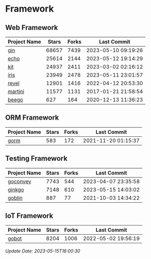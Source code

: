 # Framework

## Web Framework
| Project Name | Stars | Forks | Last Commit |
| ------------ | ----- | ----- | ----------- |
| [gin](https://github.com/gin-gonic/gin) | 68657 | 7439 | 2023-05-10 09:19:26 |
| [echo](https://github.com/labstack/echo) | 25614 | 2144 | 2023-05-12 19:14:29 |
| [kit](https://github.com/go-kit/kit) | 24937 | 2411 | 2023-03-02 02:16:12 |
| [iris](https://github.com/kataras/iris) | 23949 | 2478 | 2023-05-11 23:01:57 |
| [revel](https://github.com/revel/revel) | 12901 | 1416 | 2022-04-12 20:53:30 |
| [martini](https://github.com/go-martini/martini) | 11577 | 1131 | 2017-01-21 21:58:54 |
| [beego](https://github.com/astaxie/beego) | 627 | 164 | 2020-12-13 11:36:23 |

## ORM Framework
| Project Name | Stars | Forks | Last Commit |
| ------------ | ----- | ----- | ----------- |
| [gorm](https://github.com/jinzhu/gorm) | 583 | 172 | 2021-11-20 01:15:37 |

## Testing Framework
| Project Name | Stars | Forks | Last Commit |
| ------------ | ----- | ----- | ----------- |
| [goconvey](https://github.com/smartystreets/goconvey) | 7743 | 544 | 2023-04-07 23:35:58 |
| [ginkgo](https://github.com/onsi/ginkgo) | 7148 | 610 | 2023-05-15 14:03:02 |
| [goblin](https://github.com/franela/goblin) | 887 | 77 | 2021-10-03 14:34:22 |

## IoT Framework
| Project Name | Stars | Forks | Last Commit |
| ------------ | ----- | ----- | ----------- |
| [gobot](https://github.com/hybridgroup/gobot) | 8204 | 1006 | 2022-05-02 19:56:19 |

*Update Date: 2023-05-15T16:00:30*